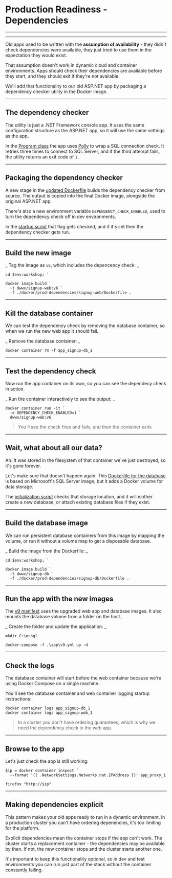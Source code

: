 # Production Readiness - Dependencies

---

<section data-background-image="/img/prod/Slide7.png">

---

Old apps used to be written with the **assumption of availability** - they didn't check dependencies were available, they just tried to use them in the expectation they would exist.

That assumption doesn't work in dynamic cloud and container environments. Apps should check their dependencies are available before they start, and they should exit if they're not available.

We'll add that functionality to our old ASP.NET app by packaging a dependency checker utility in the Docker image.

---

## The dependency checker

The utility is just a .NET Framework console app. It uses the same configuration structure as the ASP.NET app, so it will use the same settings as the app.

In the [Program class](./src/Utilities.DependencyCheck/Program.cs) the app uses [Polly](TODO) to wrap a SQL connection check. It retries three times to connect to SQL Server, and if the third attempt fails, the utility returns an exit code of `1`.

---

## Packaging the dependency checker

A new stage in the [updated Dockerfile](./docker/prod-dependencies/signup-web/Dockerfile) builds the dependency checker from source. The output is copied into the final Docker image, alongside the original ASP.NET app.

There's also a new environment variable `DEPENDENCY_CHECK_ENABLED`, used to turn the dependency check off in dev environments.

In the [startup script](./docker/prod-dependencies/signup-web/startup.ps1) that flag gets checked, and if it's set then the dependency checker gets run.

---

## Build the new image

_ Tag the image as `v6`, which includes the depencency check: _

```
cd $env:workshop; `

docker image build `
  -t dwwx/signup-web:v6 `
  -f ./docker/prod-dependencies/signup-web/Dockerfile .
```

---

## Kill the database container

We can test the dependency check by removing the database container, so when we run the new web app it should fail.

_ Remove the database container: _

```
docker container rm -f app_signup-db_1
```

---

## Test the dependency check

Now run the app container on its own, so you can see the dependecy check in action.

_ Run the container interactively to see the output: _

```
docker container run -it `
  -e DEPENDENCY_CHECK_ENABLED=1 `
  dwwx/signup-web:v6 
```

> You'll see the check fires and fails, and then the container exits

---

## Wait, what about all our data?

Ah. It was stored in the filesystem of that container we've just destroyed, so it's gone forever.

Let's make sure that doesn't happen again. This [Dockerfile for the database](./docker/prod-dependencies/signup-db/Dockerfile) is based on Microsoft's SQL Server image, but it adds a Docker volume for data storage.

The [initialization script](./docker/prod-dependencies/signup-db/Initialize-Database.ps1) checks that storage location, and it will eiother create a new database, or attach existing database files if they exist.

---

## Build the database image

We can run persistent database containers from this image by mapping the volume, or run it without a volume map to get a disposable database.

_ Build the image from the Dockerfile: _

```
cd $env:workshop; `

docker image build `
  -t dwwx/signup-db `
  -f ./docker/prod-dependencies/signup-db/Dockerfile .
```

---

## Run the app with the new images

The [v9 manifest](./app/v9.yml) uses the upgraded web app and database images. It also mounts the database volume from a folder on the host.

_ Create the folder and update the application: _

```
mkdir C:\mssql

docker-compose -f .\app\v9.yml up -d
```

---

## Check the logs

The database container will start before the web container because we're using Docker Compose on a single machine. 

You'll see the database container and web container logging startup instructions:

```
docker container logs app_signup-db_1
docker container logs app_signup-web_1
```

> In a cluster you don't have ordering guarantees, which is why we need the dependency check in the web app.

---

## Browse to the app

Let's just check the app is still working:

```
$ip = docker container inspect `
  --format '{{ .NetworkSettings.Networks.nat.IPAddress }}' app_proxy_1

firefox "http://$ip"
```

---

## Making dependencies explicit

This pattern makes your old apps ready to run in a dynamic environment. In a production cluster you can't have ordering depenencies, it's too limiting for the platform.

Explicit dependencies mean the container stops if the app can't work. The cluster starts a replacement container - the dependencies may be available by then. If not, the new container stops and the cluster starts another one.

It's important to keep this functionality optional, so in dev and test environments you can run just part of the stack without the container constantly failing.